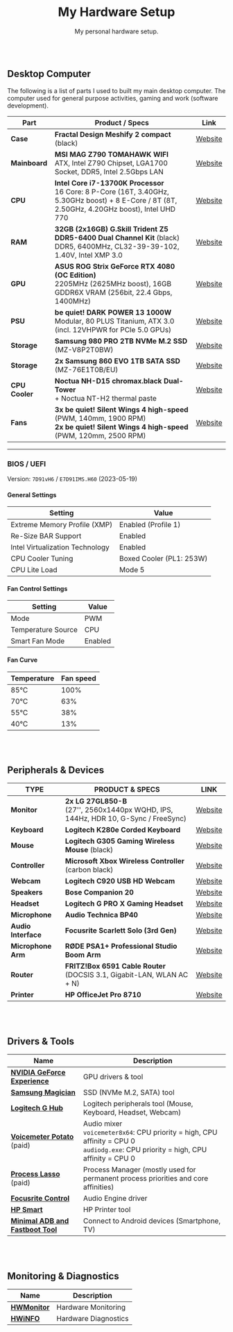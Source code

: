<div align="center">

# My Hardware Setup

My personal hardware setup.

</div>

<br><br>

## Desktop Computer

The following is a list of parts I used to built my main desktop computer. The computer used for general purpose activities, gaming and
work (software development).

| Part           | Product / Specs                                                                                                                                   | Link                                                                                                                                             |
| -------------- | ------------------------------------------------------------------------------------------------------------------------------------------------- | ------------------------------------------------------------------------------------------------------------------------------------------------ |
| **Case**       | **Fractal Design Meshify 2 compact** (black)                                                                                                      | [Website](https://www.fractal-design.com/products/cases/meshify/meshify-2-compact)                                                               |
| **Mainboard**  | **MSI MAG Z790 TOMAHAWK WIFI**<br>ATX, Intel Z790 Chipset, LGA1700 Socket, DDR5, Intel 2.5Gbps LAN                                                | [Website](https://de.msi.com/Motherboard/MAG-Z790-TOMAHAWK-WIFI)                                                                                 |
| **CPU**        | **Intel Core i7-13700K Processor**<br>16 Core: 8 P-Core (16T, 3.40GHz, 5.30GHz boost) + 8 E-Core / 8T (8T, 2.50GHz, 4.20GHz boost), Intel UHD 770 | [Website](https://www.intel.de/content/www/de/de/products/sku/230500/intel-core-i713700k-processor-30m-cache-up-to-5-40-ghz/specifications.html) |
| **RAM**        | **32GB (2x16GB) G.Skill Trident Z5 DDR5-6400 Dual Channel Kit** (black)<br>DDR5, 6400MHz, CL32-39-39-102, 1.40V, Intel XMP 3.0                    | [Website](https://www.gskill.com/product/165/371/1642064625/F5-6400J3239G16GX2-TZ5K-F5-6400J3239G16GA2-TZ5K)                                     |
| **GPU**        | **ASUS ROG Strix GeForce RTX 4080 (OC Edition)**<br>2205MHz (2625MHz boost), 16GB GDDR6X VRAM (256bit, 22.4 Gbps, 1400MHz)                        | [Website](https://rog.asus.com/de/graphics-cards/graphics-cards/rog-strix/rog-strix-rtx4080-o16g-gaming-model)                                   |
| **PSU**        | **be quiet! DARK POWER 13 1000W**<br>Modular, 80 PLUS Titanium, ATX 3.0 (incl. 12VHPWR for PCIe 5.0 GPUs)                                         | [Website](https://www.bequiet.com/de/powersupply/4046)                                                                                           |
| **Storage**    | **Samsung 980 PRO 2TB NVMe M.2 SSD** (MZ-V8P2T0BW)                                                                                                | [Website](https://www.samsung.com/de/memory-storage/nvme-ssd/980-pro-2tb-nvme-pcie-gen-4-mz-v8p2t0bw/)                                           |
| **Storage**    | **2x Samsung 860 EVO 1TB SATA SSD** (MZ-76E1T0B/EU)                                                                                               | [Website](https://www.samsung.com/de/memory-storage/860-evo-sata-3-2-5-inch-ssd/MZ-76E1T0BEU)                                                    |
| **CPU Cooler** | **Noctua NH-D15 chromax.black Dual-Tower**<br>+ Noctua NT-H2 thermal paste                                                                        | [Website](https://noctua.at/en/nh-d15-chromax-black)                                                                                             |
| **Fans**       | **3x be quiet! Silent Wings 4 high-speed** (PWM, 140mm, 1900 RPM)<br>**2x be quiet! Silent Wings 4 high-speed** (PWM, 120mm, 2500 RPM)            | [Website](https://www.bequiet.com/de/casefans/silent-wings-4/3696)                                                                               |

---

### BIOS / UEFI

Version: `7D91vH6` / `E7D91IMS.H60` (2023-05-19)

#### General Settings

| Setting                         | Value                    |
| ------------------------------- | ------------------------ |
| Extreme Memory Profile (XMP)    | Enabled (Profile 1)      |
| Re-Size BAR Support             | Enabled                  |
| Intel Virtualization Technology | Enabled                  |
| CPU Cooler Tuning               | Boxed Cooler (PL1: 253W) |
| CPU Lite Load                   | Mode 5                   |

#### Fan Control Settings

| Setting            | Value   |
| ------------------ | ------- |
| Mode               | PWM     |
| Temperature Source | CPU     |
| Smart Fan Mode     | Enabled |

#### Fan Curve

| Temperature | Fan speed |
| ----------- | --------- |
| 85°C        | 100%      |
| 70°C        | 63%       |
| 55°C        | 38%       |
| 40°C        | 13%       |

<br><br>

## Peripherals & Devices

| TYPE                | PRODUCT & SPECS                                                                        | LINK                                                                                                                      |
| ------------------- | -------------------------------------------------------------------------------------- | ------------------------------------------------------------------------------------------------------------------------- |
| **Monitor**         | **2x LG 27GL850-B**<br>(27'', 2560x1440px WQHD, IPS, 144Hz, HDR 10, G-Sync / FreeSync) | [Website](https://www.lg.com/de/monitore/lg-27GL850-B)                                                                    |
| **Keyboard**        | **Logitech K280e Corded Keyboard**                                                     | [Website](https://www.logitech.com/de-de/product/corded-keyboard-k280e-business)                                          |
| **Mouse**           | **Logitech G305 Gaming Wireless Mouse** (black)                                        | [Website](https://www.logitechg.com/de-de/products/gaming-mice/g305-lightspeed-wireless-gaming-mouse.910-005282.html)     |
| **Controller**      | **Microsoft Xbox Wireless Controller** (carbon black)                                  | [Website](https://www.xbox.com/de-DE/accessories/controllers/xbox-wireless-controller)                                    |
| **Webcam**          | **Logitech C920 USB HD Webcam**                                                        | [Website](https://www.logitech.com/de-de/product/hd-pro-webcam-c920)                                                      |
| **Speakers**        | **Bose Companion 20**                                                                  | [Website](https://www.bose.de/de_de/products/speakers/stereo_speakers/companion-20-multimedia-speaker-system.html)        |
| **Headset**         | **Logitech G PRO X Gaming Headset**                                                    | [Website](https://www.logitechg.com/de-de/products/gaming-audio/pro-x-gaming-headset-blue-voice-mic-tech.981-000818.html) |
| **Microphone**      | **Audio Technica BP40**                                                                | [Website](https://www.audio-technica.com/de-de/bp40)                                                                      |
| **Audio Interface** | **Focusrite Scarlett Solo (3rd Gen)**                                                  | [Website](https://focusrite.com/de/audio-interface/scarlett/scarlett-solo)                                                |
| **Microphone Arm**  | **RØDE PSA1+ Professional Studio Boom Arm**                                            | [Website](https://rode.com/de/accessories/stands-bars/psa1-plus)                                                          |
| **Router**          | **FRITZ!Box 6591 Cable Router**<br>(DOCSIS 3.1, Gigabit-LAN, WLAN AC + N)              | [Website](https://avm.de/produkte/fritzbox/fritzbox-6591-cable/)                                                          |
| **Printer**         | **HP OfficeJet Pro 8710**                                                              | [Website](https://support.hp.com/de-de/drivers/selfservice/hp-officejet-pro-8710-all-in-one-printer-series/7902014)       |

<br><br>

## Drivers & Tools

| Name                                                                                                      | Description                                                                                                                            |
| --------------------------------------------------------------------------------------------------------- | -------------------------------------------------------------------------------------------------------------------------------------- |
| **[NVIDIA GeForce Experience](https://www.nvidia.com/de-de/geforce/geforce-experience)**                  | GPU drivers & tool                                                                                                                     |
| **[Samsung Magician](https://www.samsung.com/semiconductor/minisite/ssd/download/tools)**                 | SSD (NVMe M.2, SATA) tool                                                                                                              |
| **[Logitech G Hub](https://www.logitechg.com/de-de/innovation/g-hub.html)**                               | Logitech peripherals tool (Mouse, Keyboard, Headset, Webcam)                                                                           |
| **[Voicemeter Potato](https://vb-audio.com/Voicemeeter/potato.htm)** (paid)                               | Audio mixer<br>`voicemeter8x64`: CPU priority = high, CPU affinity = CPU 0<br>`audiodg.exe`: CPU priority = high, CPU affinity = CPU 0 |
| **[Process Lasso](https://bitsum.com/)** (paid)                                                           | Process Manager (mostly used for permanent process priorities and core affinities)                                                     |
| **[Focusrite Control](https://downloads.focusrite.com/focusrite/scarlett-3rd-gen/scarlett-solo-3rd-gen)** | Audio Engine driver                                                                                                                    |
| **[HP Smart](https://www.hpsmart.com/at/de)**                                                             | HP Printer tool                                                                                                                        |
| **[Minimal ADB and Fastboot Tool](https://androidmtk.com/download-minimal-adb-and-fastboot-tool)**        | Connect to Android devices (Smartphone, TV)                                                                                            |

<br><br>

## Monitoring & Diagnostics

| Name                                                            | Description          |
| --------------------------------------------------------------- | -------------------- |
| **[HWMonitor](https://www.cpuid.com/softwares/hwmonitor.html)** | Hardware Monitoring  |
| **[HWiNFO](https://www.hwinfo.com/)**                           | Hardware Diagnostics |
